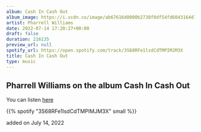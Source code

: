 ```yaml
---
album: Cash In Cash Out
album_image: https://i.scdn.co/image/ab67616d0000b2738f0df54fd6043164d7c07ae3
artist: Pharrell Williams
date: 2022-07-14 17:20:27+00:00
draft: false
duration: 216135
preview_url: null
spotify_url: https://open.spotify.com/track/3S68RFe1lsdCdTMPIMJM3X
title: Cash In Cash Out
type: music
---
```



## Pharrell Williams on the album Cash In Cash Out

You can listen [here](https://open.spotify.com/track/3S68RFe1lsdCdTMPIMJM3X)

{{% spotify "3S68RFe1lsdCdTMPIMJM3X" small %}}

added on July 14, 2022